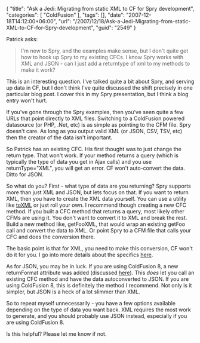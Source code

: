 {
	"title": "Ask a Jedi: Migrating from static XML to CF for Spry development",
	"categories": [
		"ColdFusion"
	],
	"tags": [],
	"date": "2007-12-18T14:12:00+06:00",
	"url": "/2007/12/18/Ask-a-Jedi-Migrating-from-static-XML-to-CF-for-Spry-development",
	"guid": "2549"
}

Patrick asks:

<blockquote>
I'm new to Spry, and the examples make sense, but I don't quite get how to hook up Spry to my existing CFCs. I know Spry works with XML and JSON - can I just add a returntype of xml to my methods to make it work?
</blockquote>
<!--more-->
This is an interesting question. I've talked quite a bit about Spry, and serving up data in CF, but I don't think I've quite discussed the shift precisely in one particular blog post. I cover this in my Spry presentation, but I think a blog entry won't hurt. 

If you've gone through the Spry examples, then you've seen quite a few URLs that point directly to XML files. Switching to a ColdFusion powered datasource (or PHP, .Net, etc) is as simple as pointing to the CFM file. Spry doesn't care. As long as you output valid XML (or JSON, CSV, TSV, etc) then the creator of the data isn't important. 

So Patrick has an existing CFC. His first thought was to just change the return type. That won't work. If your method returns a query (which is typically the type of data you get in Ajax calls) and you use returnType="XML", you will get an error. CF won't auto-convert the data. Ditto for JSON. 

So what do you? First - what type of data are you returning? Spry supports more than just XML and JSON, but lets focus on that. If you want to return XML, then you have to create the XML data yourself. You can use a utility like <a href="http://www.raymondcamden.com/projects/toxml/">toXML</a> or just roll your own. I recommend though creating a new CFC method. If you built a CFC method that returns a query, most likely other CFMs are using it. You don't want to convert it to XML and break the rest. Build a new method like, getFooXML, that would wrap an existing getFoo call and convert the data to XML. Or point Spry to a CFM file that calls your CFC and does the conversion there.

The basic point is that for XML, you need to make this conversion, CF won't do it for you. I go into more details about the specifics <a href="http://www.coldfusionjedi.com/index.cfm/2007/2/8/Returning-XML-in-ColdFusion-for-AJAX">here</a>. 

As for JSON, you may be in luck. If you are using ColdFusion 8, a new returnFormat attribute was added (discussed <a href="http://www.coldfusionjedi.com/index.cfm/2007/7/5/ColdFusion-8--Return-Format-for-ColdFusion-Components">here</a>). This <i>does</i> let you call an existing CFC method and have the data autoconverted to JSON. If you are using ColdFusion 8, this is definitely the method I recommend. Not only is it simpler, but JSON is a heck of a lot slimmer than XML.

So to repeat myself unnecessarily - you have a few options available depending on the type of data you want back. XML requires the most work to generate, and you should probably use JSON instead, especially if you are using ColdFusion 8.

Is this helpful? Please let me know if not.